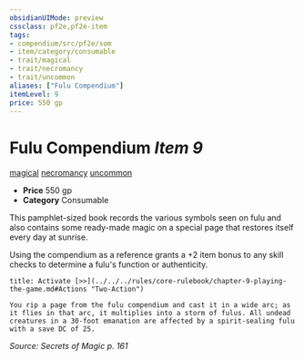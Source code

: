 ```yaml
---
obsidianUIMode: preview
cssclass: pf2e,pf2e-item
tags:
- compendium/src/pf2e/som
- item/category/consumable
- trait/magical
- trait/necromancy
- trait/uncommon
aliases: ["Fulu Compendium"]
itemLevel: 9
price: 550 gp
---
```

# Fulu Compendium *Item 9*  
[magical](../../../rules/traits/magical.md)  [necromancy](../../../rules/traits/necromancy.md)  [uncommon](../../../rules/traits/uncommon.md)  

- **Price** 550 gp
- **Category** Consumable

This pamphlet-sized book records the various symbols seen on fulu and also contains some ready-made magic on a special page that restores itself every day at sunrise.

Using the compendium as a reference grants a +2 item bonus to any skill checks to determine a fulu's function or authenticity.

```ad-embed-ability
title: Activate [>>](../../../rules/core-rulebook/chapter-9-playing-the-game.md#Actions "Two-Action")

You rip a page from the fulu compendium and cast it in a wide arc; as it flies in that arc, it multiplies into a storm of fulus. All undead creatures in a 30-foot emanation are affected by a spirit-sealing fulu with a save DC of 25.
```

*Source: Secrets of Magic p. 161*
